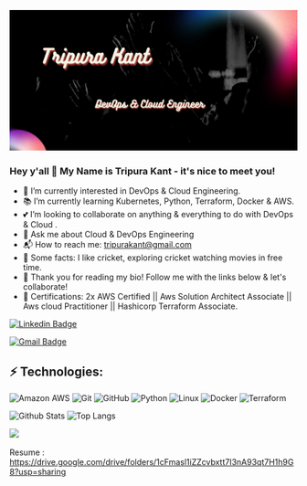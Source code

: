 
[![Tripura kant's GitHub Banner](./asset/Dev.png)](https://tripurakant.dev)


### Hey y'all 👋 My Name is Tripura Kant - it's nice to meet you!
<!--🔭 I’m currently working on-->

- 👀 I’m currently interested in DevOps & Cloud Engineering.
- :books: I’m currently learning Kubernetes, Python, Terraform, Docker & AWS.
- :two_hearts: I’m looking to collaborate on anything & everything to do with DevOps & Cloud .
- 💬 Ask me about Cloud & DevOps Engineering
- :mailbox_with_mail: How to reach me: tripurakant@gmail.com
- :tada: Some facts: I like cricket, exploring cricket watching movies in free time.   
- :blue_heart: Thank you for reading my bio! Follow me with the links below & let's collaborate!
- 💬 Certifications: 2x AWS Certified ||  Aws Solution Architect Associate || Aws cloud Practitioner || Hashicorp Terraform Associate. 

[![Linkedin Badge](https://img.shields.io/badge/-Tripura%20Kant-blue?style=flat-square&logo=Linkedin&logoColor=white&link=<https://www.linkedin.com/in/tripura-kant/>)](<https://www.linkedin.com/in/tripurakant/>)

[![Gmail Badge](https://img.shields.io/badge/-tripurakant@gmail.com-c14438?style=flat-square&logo=Gmail&logoColor=white&link=mailto:<tripurakant@gmail.com>)](mailto:<tripurakant@gmail.com>)

## ⚡ Technologies:

![Amazon AWS](https://img.shields.io/badge/Amazon%20AWS-232F3E?style=flat-square&logo=amazon-aws)
![Git](https://img.shields.io/badge/-Git-black?style=flat-square&logo=git)
![GitHub](https://img.shields.io/badge/-GitHub-181717?style=flat-square&logo=github)
![Python](https://img.shields.io/badge/-Python-black?style=flat-square&logo=Python)
![Linux](https://img.shields.io/badge/Linux-FCC624?style=flat-square&logo=linux&logoColor=black)
![Docker](https://img.shields.io/badge/docker-%230db7ed.svg?style=for-the-badge&logo=docker&logoColor=white)
![Terraform](https://img.shields.io/badge/terraform-%235835CC.svg?style=for-the-badge&logo=terraform&logoColor=white)

![Github Stats](https://github-readme-stats.vercel.app/api?username=tripura-kant&count_private=true&show_icons=true&include_all_commits=true)
![Top Langs](https://github-readme-stats.vercel.app/api/top-langs/?username=tripura-kant&hide=TeX&layout=compact)





<a href="https://visitorbadge.io/status?path=tripura-kant"><img src="https://api.visitorbadge.io/api/visitors?path=tripura-kant&countColor=%23263759" /></a>


Resume : https://drive.google.com/drive/folders/1cFmasl1iZZcvbxtt7I3nA93qt7H1h9G8?usp=sharing
